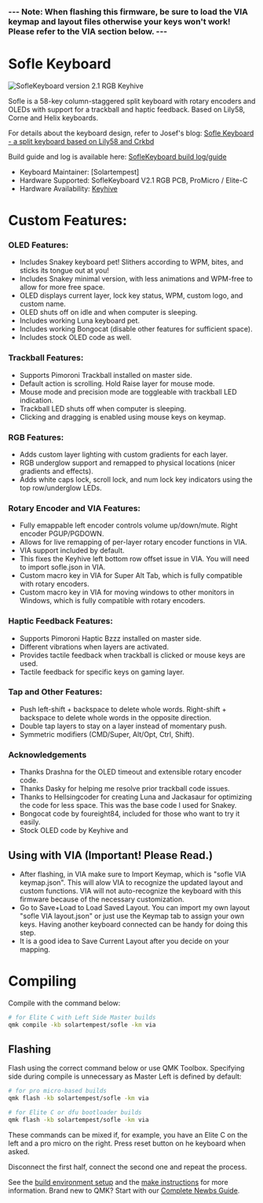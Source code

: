 ### --- Note: When flashing this firmware, be sure to load the VIA keymap and layout files otherwise your keys won't work! Please refer to the VIA section below. ---

# Sofle Keyboard

![SofleKeyboard version 2.1 RGB Keyhive](https://i.imgur.com/utkZbYS.jpeg)

Sofle is a 58-key column-staggered split keyboard with rotary encoders and OLEDs with support for a trackball and haptic feedback. Based on Lily58, Corne and Helix keyboards.

For details about the keyboard design, refer to Josef's blog: [Sofle Keyboard - a split keyboard based on Lily58 and Crkbd](https://josef-adamcik.cz/electronics/let-me-introduce-you-sofle-keyboard-split-keyboard-based-on-lily58.html)

Build guide and log is available here: [SofleKeyboard build log/guide](https://josef-adamcik.cz/electronics/soflekeyboard-build-log-and-build-guide.html)

* Keyboard Maintainer: [Solartempest]
* Hardware Supported: SofleKeyboard V2.1 RGB PCB, ProMicro / Elite-C
* Hardware Availability: [Keyhive](https://keyhive.xyz/shop/sofle)

# Custom Features:
### OLED Features:
-   Includes Snakey keyboard pet! Slithers according to WPM, bites, and sticks its tongue out at you!
-   Includes Snakey minimal version, with less animations and WPM-free to allow for more free space.
-	OLED displays current layer, lock key status, WPM, custom logo, and custom name.
-	OLED shuts off on idle and when computer is sleeping.
-	Includes working Luna keyboard pet.
-	Includes working Bongocat (disable other features for sufficient space).
-   Includes stock OLED code as well.

### Trackball Features:
-   Supports Pimoroni Trackball installed on master side.
-	Default action is scrolling. Hold Raise layer for mouse mode.
-	Mouse mode and precision mode are toggleable with trackball LED indication.
-	Trackball LED shuts off when computer is sleeping.
-	Clicking and dragging is enabled using mouse keys on keymap.

### RGB Features:
-   Adds custom layer lighting with custom gradients for each layer.
-   RGB underglow support and remapped to physical locations (nicer gradients and effects).
-   Adds white caps lock, scroll lock, and num lock key indicators using the top row/underglow LEDs.

### Rotary Encoder and VIA Features:
-   Fully emappable left encoder controls volume up/down/mute. Right encoder PGUP/PGDOWN.
-   Allows for  live remapping of per-layer rotary encoder functions in VIA.
-   VIA support included by default.
-   This fixes the Keyhive left bottom row offset issue in VIA. You will need to import sofle.json in VIA.
-   Custom macro key in VIA for Super Alt Tab, which is fully compatible with rotary encoders.
-   Custom macro key in VIA for moving windows to other monitors in Windows, which is fully compatible with rotary encoders.

### Haptic Feedback Features:
-   Supports Pimoroni Haptic Bzzz installed on master side.
-	Different vibrations when layers are activated.
-	Provides tactile feedback when trackball is clicked or mouse keys are used.
-	Tactile feedback for specific keys on gaming layer.

### Tap and Other Features:
-   Push left-shift + backspace to delete whole words. Right-shift + backspace to delete whole words in the opposite direction.
-   Double tap layers to stay on a layer instead of momentary push.
-   Symmetric modifiers (CMD/Super, Alt/Opt, Ctrl, Shift).

### Acknowledgements
-   Thanks Drashna for the OLED timeout and extensible rotary encoder code.
-	Thanks Dasky for helping me resolve prior trackball code issues.
-	Thanks to Hellsingcoder for creating Luna and Jackasaur for optimizing the code for less space. This was the base code I used for Snakey.
-	Bongocat code by foureight84, included for those who want to try it easily.
-	Stock OLED code by Keyhive and 

## Using with VIA (Important! Please Read.)

-   After flashing, in VIA make sure to Import Keymap, which is "sofle VIA keymap.json". This will alow VIA to recognize the updated layout and custom functions. VIA will not auto-recognize the keyboard with this firmware because of the necessary customization.
-   Go to Save+Load to Load Saved Layout. You can import my own layout "sofle VIA layout.json" or just use the Keymap tab to assign your own keys. Having another keyboard connected can be handy for doing this step.
-   It is a good idea to Save Current Layout after you decide on your mapping.


# Compiling

Compile with the command below:

```sh
# for Elite C with Left Side Master builds
qmk compile -kb solartempest/sofle -km via
```

## Flashing

Flash using the correct command below or use QMK Toolbox. Specifying side during compile is unnecessary as Master Left is defined by default:

```sh
# for pro micro-based builds
qmk flash -kb solartempest/sofle -km via

# for Elite C or dfu bootloader builds
qmk flash -kb solartempest/sofle -km via
```

These commands can be mixed if, for example, you have an Elite C on the left and a pro micro on the right.
Press reset button on he keyboard when asked.

Disconnect the first half, connect the second one and repeat the process.


See the [build environment setup](https://docs.qmk.fm/#/getting_started_build_tools) and the [make instructions](https://docs.qmk.fm/#/getting_started_make_guide) for more information. Brand new to QMK? Start with our [Complete Newbs Guide](https://docs.qmk.fm/#/newbs).
